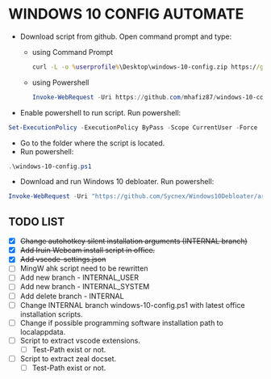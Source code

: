 # **WINDOWS 10 CONFIG AUTOMATE**

- Download script from github. Open command prompt and type:
  - using Command Prompt

    ```cmd
    curl -L -o %userprofile%\Desktop\windows-10-config.zip https://github.com/mhafiz87/windows-10-config/archive/master.zip
    ```

  - using Powershell

    ```powershell
    Invoke-WebRequest -Uri https://github.com/mhafiz87/windows-10-config/archive/master.zip -OutFile ~\Desktop\master.zip
    ```

- Enable powershell to run script. Run powershell:

```powershell
Set-ExecutionPolicy -ExecutionPolicy ByPass -Scope CurrentUser -Force
```

- Go to the folder where the script is located.
- Run powershell:

```powershell
.\windows-10-config.ps1
```

- Download and run Windows 10 debloater. Run powershell:

```powershell
Invoke-WebRequest -Uri "https://github.com/Sycnex/Windows10Debloater/archive/master.zip" -OutFile "$env:USERPROFILE\Desktop\Windows10Debloater.zip"
```

## TODO LIST

- [x] ~~Change autohotkey silent installation arguments (INTERNAL branch)~~
- [x] ~~Add Iruin Webcam install script in office.~~
- [x] ~~Add vscode-settings.json~~
- [ ] MingW ahk script need to be rewritten
- [ ] Add new branch - INTERNAL_USER
- [ ] Add new branch - INTERNAL_SYSTEM
- [ ] Add delete branch - INTERNAL
- [ ] Change INTERNAL branch windows-10-config.ps1 with latest office installation scripts.
- [ ] Change if possible programming software installation path to localappdata.
- [ ] Script to extract vscode extensions.
  - [ ] Test-Path exist or not.
- [ ] Script to extract zeal docset.
  - [ ] Test-Path exist or not.
